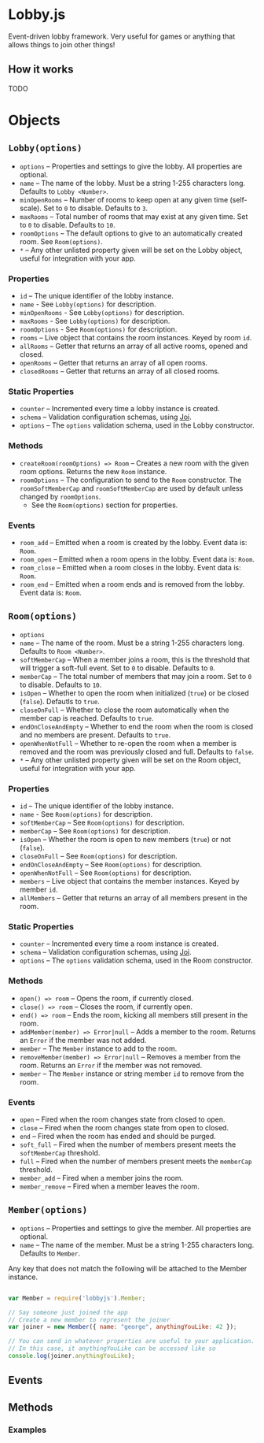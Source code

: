 # Lobby.js

Event-driven lobby framework. Very useful for games or anything that allows things to join other things!

## How it works

TODO

# Objects

## `Lobby(options)`

 * `options` – Properties and settings to give the lobby. All properties are optional.
  * `name` – The name of the lobby. Must be a string 1-255 characters long. Defaults to `Lobby <Number>`.
  * `minOpenRooms` – Number of rooms to keep open at any given time (self-scale). Set to `0` to disable. Defaults to `3`.
  * `maxRooms` – Total number of rooms that may exist at any given time. Set to `0` to disable. Defaults to `10`.
  * `roomOptions` – The default options to give to an automatically created room. See `Room(options)`.
  * `*` – Any other unlisted property given will be set on the Lobby object, useful for integration with your app.

### Properties

 * `id` – The unique identifier of the lobby instance. 
 * `name` - See `Lobby(options)` for description.
 * `minOpenRooms` - See `Lobby(options)` for description.
 * `maxRooms` - See `Lobby(options)` for description.
 * `roomOptions` - See `Room(options)` for description.
 * `rooms` – Live object that contains the room instances. Keyed by room `id`. 
 * `allRooms` – Getter that returns an array of all active rooms, opened and closed.
 * `openRooms` – Getter that returns an array of all open rooms.
 * `closedRooms` – Getter that returns an array of all closed rooms.
 
### Static Properties
 
 * `counter` – Incremented every time a lobby instance is created.
 * `schema` – Validation configuration schemas, using [Joi](https://github.com/hapijs/joi).
  * `options` – The `options` validation schema, used in the Lobby constructor.
  
### Methods

 * `createRoom(roomOptions) => Room` – Creates a new room with the given room options. Returns the new `Room` instance. 
  * `roomOptions` – The configuration to send to the `Room` constructor. The `roomSoftMemberCap` and `roomSoftMemberCap` are used by default unless changed by `roomOptions`.
    * See the `Room(options)` section for properties.

### Events

 * `room_add` – Emitted when a room is created by the lobby. Event data is: `Room`.  
 * `room_open` – Emitted when a room opens in the lobby. Event data is: `Room`.  
 * `room_close` – Emitted when a room closes in the lobby. Event data is: `Room`.  
 * `room_end` – Emitted when a room ends and is removed from the lobby. Event data is: `Room`.  





## `Room(options)`

 * `options`
  * `name` – The name of the room. Must be a string 1-255 characters long. Defaults to `Room <Number>`.
  * `softMemberCap` – When a member joins a room, this is the threshold that will trigger a soft-full event. Set to `0` to disable. Defaults to `0`.
  * `memberCap` – The total number of members that may join a room. Set to `0` to disable. Defaults to `10`.
  * `isOpen` – Whether to open the room when initialized (`true`) or be closed (`false`). Defautls to `true`. 
  * `closeOnFull` – Whether to close the room automatically when the member cap is reached. Defaults to `true`. 
  * `endOnCloseAndEmpty` – Whether to end the room when the room is closed and no members are present. Defaults to `true`.  
  * `openWhenNotFull` – Whether to re-open the room when a member is removed and the room was previously closed and full. Defaults to `false`.
  * `*` – Any other unlisted property given will be set on the Room object, useful for integration with your app.

### Properties
 
 * `id` – The unique identifier of the lobby instance. 
 * `name` - See `Room(options)` for description.
 * `softMemberCap` – See `Room(options)` for description.
 * `memberCap` – See `Room(options)` for description.
 * `isOpen` – Whether the room is open to new members (`true`) or not (`false`). 
 * `closeOnFull` – See `Room(options)` for description.
 * `endOnCloseAndEmpty` – See `Room(options)` for description.  
 * `openWhenNotFull` – See `Room(options)` for description.
 * `members` – Live object that contains the member instances. Keyed by member `id`.
 * `allMembers` –  Getter that returns an array of all members present in the room.
 
 
### Static Properties

 * `counter` – Incremented every time a room instance is created.
 * `schema` – Validation configuration schemas, using [Joi](https://github.com/hapijs/joi).
  * `options` – The `options` validation schema, used in the Room constructor.
  
### Methods

 * `open() => room` – Opens the room, if currently closed.
 * `close() => room` – Closes the room, if currently open.
 * `end() => room` – Ends the room, kicking all members still present in the room.
 * `addMember(member) => Error|null` – Adds a member to the room. Returns an `Error` if the member was not added.
  * `member` – The `Member` instance to add to the room.
 * `removeMember(member) => Error|null` – Removes a member from the room. Returns an `Error` if the member was not removed.
  * `member` – The `Member` instance or string member `id` to remove from the room.

### Events

 * `open` – Fired when the room changes state from closed to open.
 * `close` – Fired when the room changes state from open to closed.
 * `end` – Fired when the room has ended and should be purged.
 * `soft_full` – Fired when the number of members present meets the `softMemberCap` threshold.
 * `full` – Fired when the number of members present meets the `memberCap` threshold.
 * `member_add` – Fired when a member joins the room.
 * `member_remove` – Fired when a member leaves the room.
 
 
 
 
 
 

## `Member(options)`

 * `options` – Properties and settings to give the member. All properties are optional.
  * `name` – The name of the member. Must be a string 1-255 characters long. Defaults to `Member`.

Any key that does not match the following will be attached to the Member instance.

```js

var Member = require('lobbyjs').Member;

// Say someone just joined the app
// Create a new member to represent the joiner 
var joiner = new Member({ name: "george", anythingYouLike: 42 });

// You can send in whatever properties are useful to your application.
// In this case, it anythingYouLike can be accessed like so
console.log(joiner.anythingYouLike);

```

## Events


## Methods


### Examples

